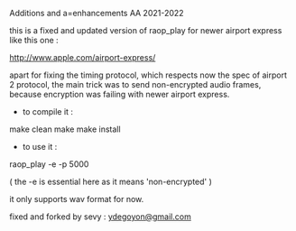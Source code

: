 Additions and a=enhancements AA 2021-2022

this is a fixed and updated version of raop_play
for newer airport express like this one :

http://www.apple.com/airport-express/

apart for fixing the timing protocol,
which respects now the spec of airport 2 protocol,
the main trick was to send non-encrypted 
audio frames, because encryption 
was failing with newer airport express.


* to compile it :

make clean
make 
make install

* to use it :

raop_play -e -p 5000 <airport ip> <wav file>

( the -e is essential here as it means 'non-encrypted' )

it only supports wav format for now.


fixed and forked by sevy : ydegoyon@gmail.com
